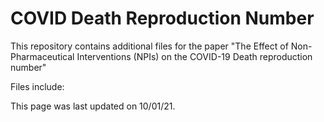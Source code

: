 # COVID Death Reproduction Number
This repository contains additional files for the paper "The Effect of Non-Pharmaceutical Interventions (NPIs) on the COVID-19 Death reproduction number"

Files include:



This page was last updated on 10/01/21.
